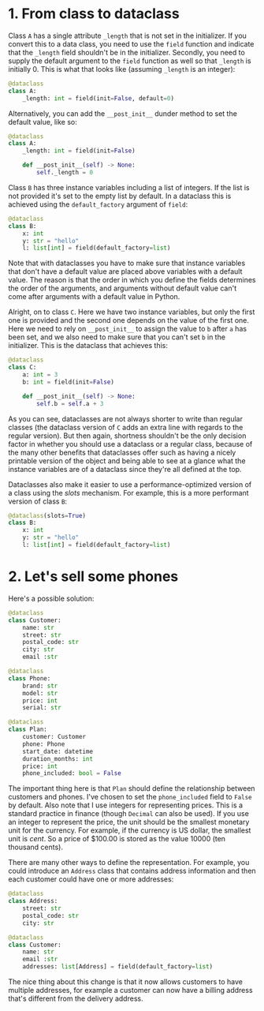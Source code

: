 # 1. From class to dataclass

Class `A` has a single attribute `_length` that is not set in the initializer. If you convert this to a data class, you need to use the `field` function and indicate that the `_length` field shouldn't be in the initializer. Secondly, you need to supply the default argument to the `field` function as well so that `_length` is initially 0. This is what that looks like (assuming `_length` is an integer):

```python
@dataclass
class A:
    _length: int = field(init=False, default=0)
```

Alternatively, you can add the `__post_init__` dunder method to set the default value, like so:

```python
@dataclass
class A:
    _length: int = field(init=False)

    def __post_init__(self) -> None:
        self._length = 0
```

Class `B` has three instance variables including a list of integers. If the list is not provided it's set to the empty list by default. In a dataclass this is achieved using the `default_factory` argument of `field`:

```python
@dataclass
class B:
    x: int
    y: str = "hello"
    l: list[int] = field(default_factory=list)
```

Note that with dataclasses you have to make sure that instance variables that don't have a default value are placed above variables with a default value. The reason is that the order in which you define the fields determines the order of the arguments, and arguments without default value can't come after arguments with a default value in Python.

Alright, on to class `C`. Here we have two instance variables, but only the first one is provided and the second one depends on the value of the first one. Here we need to rely on `__post_init__` to assign the value to `b` after `a` has been set, and we also need to make sure that you can't set `b` in the initializer. This is the dataclass that achieves this:

```python
@dataclass
class C:
    a: int = 3
    b: int = field(init=False)

    def __post_init__(self) -> None:
        self.b = self.a + 3
```

As you can see, dataclasses are not always shorter to write than regular classes (the dataclass version of `C` adds an extra line with regards to the regular version). But then again, shortness shouldn't be the only decision factor in whether you should use a dataclass or a regular class, because of the many other benefits that dataclasses offer such as having a nicely printable version of the object and being able to see at a glance what the instance variables are of a dataclass since they're all defined at the top.

Dataclasses also make it easier to use a performance-optimized version of a class using the _slots_ mechanism. For example, this is a more performant version of class `B`:

```python
@dataclass(slots=True)
class B:
    x: int
    y: str = "hello"
    l: list[int] = field(default_factory=list)
```

# 2. Let's sell some phones

Here's a possible solution:

```python
@dataclass
class Customer:
    name: str
    street: str
    postal_code: str
    city: str
    email :str

@dataclass
class Phone:
    brand: str
    model: str
    price: int
    serial: str

@dataclass
class Plan:
    customer: Customer
    phone: Phone
    start_date: datetime
    duration_months: int
    price: int
    phone_included: bool = False
```

The important thing here is that `Plan` should define the relationship between customers and phones. I've chosen to set the `phone_included` field to `False` by default. Also note that I use integers for representing prices. This is a standard practice in finance (though `Decimal` can also be used). If you use an integer to represent the price, the unit should be the smallest monetary unit for the currency. For example, if the currency is US dollar, the smallest unit is _cent_. So a price of $100.00 is stored as the value 10000 (ten thousand cents).

There are many other ways to define the representation. For example, you could introduce an `Address` class that contains address information and then each customer could have one or more addresses:

```python
@dataclass
class Address:
    street: str
    postal_code: str
    city: str

@dataclass
class Customer:
    name: str
    email :str
    addresses: list[Address] = field(default_factory=list)
```

The nice thing about this change is that it now allows customers to have multiple addresses, for example a customer can now have a billing address that's different from the delivery address.

